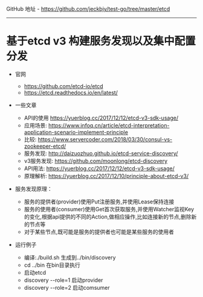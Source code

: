 GitHub 地址 - https://github.com/jeckbjy/test-go/tree/master/etcd

---

# 基于etcd v3 构建服务发现以及集中配置分发

- 官网
  - https://github.com/etcd-io/etcd
  - https://etcd.readthedocs.io/en/latest/

- 一些文章
  - API的使用   https://yuerblog.cc/2017/12/12/etcd-v3-sdk-usage/ 
  - 应用场景:   https://www.infoq.cn/article/etcd-interpretation-application-scenario-implement-principle
  - 比较:       https://www.servercoder.com/2018/03/30/consul-vs-zookeeper-etcd/
  - 服务发现:   http://daizuozhuo.github.io/etcd-service-discovery/
  - v3服务发现: https://github.com/moonlong/etcd-discovery
  - API用法:    https://yuerblog.cc/2017/12/12/etcd-v3-sdk-usage/
  - 原理解析:   https://yuerblog.cc/2017/12/10/principle-about-etcd-v3/

- 服务发现原理：
  - 服务的提供者(provider)使用Put注册服务,并使用Lease保持连接
  - 服务的使用者(consumer)使用Get首次获取服务,并使用Watcher监视Key的变化,根据api提供的不同的Action,做相应操作,比如连接新的节点,删除新的节点等
  - 对于某些节点,既可能是服务的提供者也可能是某些服务的使用者

- 运行例子
  - 编译:./build.sh 生成到../bin/discovery
  - cd ../bin 在bin目录执行
  - 启动etcd
  - discovery --role=1 启动provider
  - discovery --role=2 启动comsumer